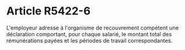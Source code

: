 # Article R5422-6

  
L'employeur adresse à l'organisme de recouvrement compétent une déclaration comportant, pour chaque salarié, le montant total des rémunérations payées et les périodes de travail correspondantes.